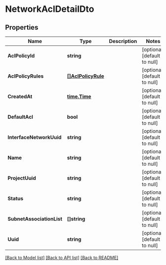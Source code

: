 # NetworkAclDetailDto

## Properties
Name | Type | Description | Notes
------------ | ------------- | ------------- | -------------
**AclPolicyId** | **string** |  | [optional] [default to null]
**AclPolicyRules** | [**[]AclPolicyRule**](AclPolicyRule.md) |  | [optional] [default to null]
**CreatedAt** | [**time.Time**](time.Time.md) |  | [optional] [default to null]
**DefaultAcl** | **bool** |  | [optional] [default to null]
**InterfaceNetworkUuid** | **string** |  | [optional] [default to null]
**Name** | **string** |  | [optional] [default to null]
**ProjectUuid** | **string** |  | [optional] [default to null]
**Status** | **string** |  | [optional] [default to null]
**SubnetAssociationList** | **[]string** |  | [optional] [default to null]
**Uuid** | **string** |  | [optional] [default to null]

[[Back to Model list]](../README.md#documentation-for-models) [[Back to API list]](../README.md#documentation-for-api-endpoints) [[Back to README]](../README.md)


